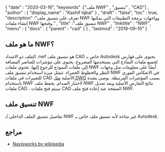 {
  "date" : "2020-03-16",
  "keywords" :["ملف NWF" , "تنسيق" , "CAD"] ,
  "author" : {
    "display_name" : "Kashif Iqbal"
} ,
  "draft" : "false",
  "toc" : true,
  "description" :"تعرف على تنسيق ملف NWF وواجهات برمجة التطبيقات التي يمكنها إنشاء ملفات NWF وفتحها." ,
  "title" :"تنسيق ملف NWF" ,
  "linktitle" : "NWF",
  "menu" : {
    "docs" : {
      "parent" : "cad"
}
} ,
  "lastmod" : "2019-09-10"
}

## ما هو ملف NWF؟

الملف ذو الامتداد .nwf هو تنسيق ملف CAD خاص بـ Autodesk يحتوي على فهارس لجميع ملفات النماذج التي يستخدمها المشروع. يحتوي على مؤشرات للعناصر المضافة إلى ملفات النموذج للرجوع إليها. تحتوي ملفات NWF أيضًا على معلومات مثل وجهات النظر والخطوط الحمراء. تتمثل ميزة استخدام تنسيق ملف NWF في الانعكاس الفوري للتغييرات في ملفات CAD الأصلية [مثل DWG](/ar/cad/dwg/) بسبب المؤشرات المرتبطة. يوصى بشدة باستخدام NWF لاختبار الصدام. يحفظ ملف NWF نتائج التعارض الأصلية وبعد تعديل ملفات CAD ، سيتم فتح ملفات CAD المنقحة عند إعادة فتح ملف NWF.

## تنسيق ملف NWF

تفاصيل تنسيق الملف الداخلي لـ NWF غير متاحة لأنه تنسيق ملف خاص بـ Autodesk.

## مراجع ##

* [Navisworks by wikipedia](https://en.wikipedia.org/wiki/Navisworks)

